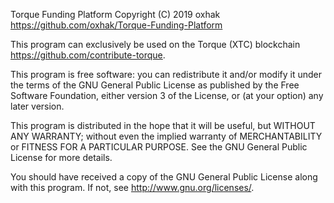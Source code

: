 Torque Funding Platform
Copyright (C) 2019 oxhak <https://github.com/oxhak/Torque-Funding-Platform>

This program can exclusively be used on the Torque (XTC) blockchain <https://github.com/contribute-torque>.

This program is free software: you can redistribute it and/or modify
it under the terms of the GNU General Public License as published by
the Free Software Foundation, either version 3 of the License, or
(at your option) any later version.

This program is distributed in the hope that it will be useful,
but WITHOUT ANY WARRANTY; without even the implied warranty of
MERCHANTABILITY or FITNESS FOR A PARTICULAR PURPOSE.  See the
GNU General Public License for more details.

You should have received a copy of the GNU General Public License
along with this program.  If not, see <http://www.gnu.org/licenses/>.
